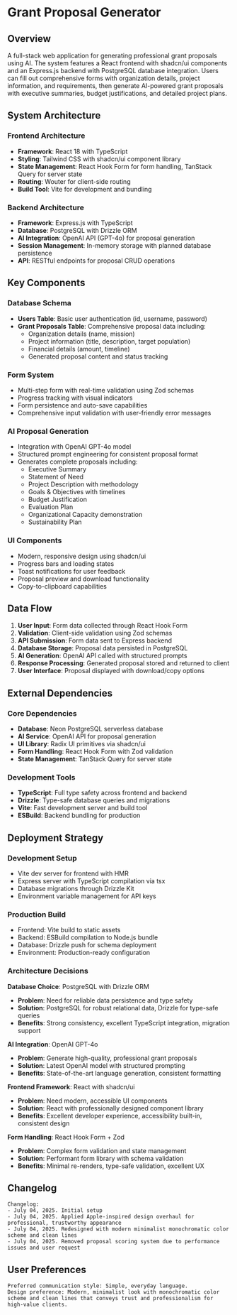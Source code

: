 # Grant Proposal Generator

## Overview

A full-stack web application for generating professional grant proposals using AI. The system features a React frontend with shadcn/ui components and an Express.js backend with PostgreSQL database integration. Users can fill out comprehensive forms with organization details, project information, and requirements, then generate AI-powered grant proposals with executive summaries, budget justifications, and detailed project plans.

## System Architecture

### Frontend Architecture
- **Framework**: React 18 with TypeScript
- **Styling**: Tailwind CSS with shadcn/ui component library
- **State Management**: React Hook Form for form handling, TanStack Query for server state
- **Routing**: Wouter for client-side routing
- **Build Tool**: Vite for development and bundling

### Backend Architecture
- **Framework**: Express.js with TypeScript
- **Database**: PostgreSQL with Drizzle ORM
- **AI Integration**: OpenAI API (GPT-4o) for proposal generation
- **Session Management**: In-memory storage with planned database persistence
- **API**: RESTful endpoints for proposal CRUD operations

## Key Components

### Database Schema
- **Users Table**: Basic user authentication (id, username, password)
- **Grant Proposals Table**: Comprehensive proposal data including:
  - Organization details (name, mission)
  - Project information (title, description, target population)
  - Financial details (amount, timeline)
  - Generated proposal content and status tracking

### Form System
- Multi-step form with real-time validation using Zod schemas
- Progress tracking with visual indicators
- Form persistence and auto-save capabilities
- Comprehensive input validation with user-friendly error messages

### AI Proposal Generation
- Integration with OpenAI GPT-4o model
- Structured prompt engineering for consistent proposal format
- Generates complete proposals including:
  - Executive Summary
  - Statement of Need
  - Project Description with methodology
  - Goals & Objectives with timelines
  - Budget Justification
  - Evaluation Plan
  - Organizational Capacity demonstration
  - Sustainability Plan

### UI Components
- Modern, responsive design using shadcn/ui
- Progress bars and loading states
- Toast notifications for user feedback
- Proposal preview and download functionality
- Copy-to-clipboard capabilities

## Data Flow

1. **User Input**: Form data collected through React Hook Form
2. **Validation**: Client-side validation using Zod schemas
3. **API Submission**: Form data sent to Express backend
4. **Database Storage**: Proposal data persisted in PostgreSQL
5. **AI Generation**: OpenAI API called with structured prompts
6. **Response Processing**: Generated proposal stored and returned to client
7. **User Interface**: Proposal displayed with download/copy options

## External Dependencies

### Core Dependencies
- **Database**: Neon PostgreSQL serverless database
- **AI Service**: OpenAI API for proposal generation
- **UI Library**: Radix UI primitives via shadcn/ui
- **Form Handling**: React Hook Form with Zod validation
- **State Management**: TanStack Query for server state

### Development Tools
- **TypeScript**: Full type safety across frontend and backend
- **Drizzle**: Type-safe database queries and migrations
- **Vite**: Fast development server and build tool
- **ESBuild**: Backend bundling for production

## Deployment Strategy

### Development Setup
- Vite dev server for frontend with HMR
- Express server with TypeScript compilation via tsx
- Database migrations through Drizzle Kit
- Environment variable management for API keys

### Production Build
- Frontend: Vite build to static assets
- Backend: ESBuild compilation to Node.js bundle
- Database: Drizzle push for schema deployment
- Environment: Production-ready configuration

### Architecture Decisions

**Database Choice**: PostgreSQL with Drizzle ORM
- **Problem**: Need for reliable data persistence and type safety
- **Solution**: PostgreSQL for robust relational data, Drizzle for type-safe queries
- **Benefits**: Strong consistency, excellent TypeScript integration, migration support

**AI Integration**: OpenAI GPT-4o
- **Problem**: Generate high-quality, professional grant proposals
- **Solution**: Latest OpenAI model with structured prompting
- **Benefits**: State-of-the-art language generation, consistent formatting

**Frontend Framework**: React with shadcn/ui
- **Problem**: Need modern, accessible UI components
- **Solution**: React with professionally designed component library
- **Benefits**: Excellent developer experience, accessibility built-in, consistent design

**Form Handling**: React Hook Form + Zod
- **Problem**: Complex form validation and state management
- **Solution**: Performant form library with schema validation
- **Benefits**: Minimal re-renders, type-safe validation, excellent UX

## Changelog

```
Changelog:
- July 04, 2025. Initial setup
- July 04, 2025. Applied Apple-inspired design overhaul for professional, trustworthy appearance
- July 04, 2025. Redesigned with modern minimalist monochromatic color scheme and clean lines
- July 04, 2025. Removed proposal scoring system due to performance issues and user request
```

## User Preferences

```
Preferred communication style: Simple, everyday language.
Design preference: Modern, minimalist look with monochromatic color scheme and clean lines that conveys trust and professionalism for high-value clients.
```
